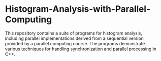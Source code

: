 # Histogram-Analysis-with-Parallel-Computing
This repository contains a suite of programs for histogram analysis, including parallel implementations derived from a sequential version provided by a parallel computing course. The programs demonstrate various techniques for handling synchronization and parallel processing in C++.
